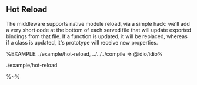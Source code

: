 ## Hot Reload

The middleware supports native module reload, via a simple hack: we'll add a very short code at the bottom of each served file that will update exported bindings from that file. If a function is updated, it will be replaced, whereas if a class is updated, it's prototype will receive new properties.

%EXAMPLE: ./example/hot-reload, ../../../compile => @idio/idio%

<fork lang="jsx">./example/hot-reload</fork>

%~%